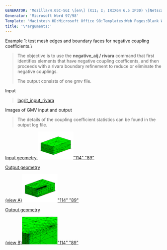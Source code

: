 ```yaml
---
GENERATOR: 'Mozilla/4.05C-SGI \[en\] (X11; I; IRIX64 6.5 IP30) \[Netscape\]'
Generator: 'Microsoft Word 97/98'
Template: 'Macintosh HD:Microsoft Office 98:Templates:Web Pages:Blank Web Page'
title: '\*arguments:'
---
```


Example 1: test mesh edges and boundary faces for negative coupling
coefficients.\

> The objective is to use the **negative\_aij / rivara** command that
> first identifies elements that have negative coupling coefficents, and
> then proceeds with a rivara boundary refinement to reduce or eliminate
> the negative couplings.
>
> The output consists of one gmv file.

Input

> [lagrit\_input\_rivara](../input_output/lagrit_input_rivara)

Images of GMV input and output

> The details of the coupling coefficient statistics can be found in the
> output log file.

[Input geometry ![](image/rivara1_tn.gif)"114"
"89"](image/rivara1.gif)

[Output geometry](image/rivara2.gif)

[(view A)![](image/rivara2_tn.gif)"114"
"89"](image/rivara2.gif)

[Output geometry](image/rivara3.gif)

[(view B)![](image/rivara3_tn.gif)"114"
"89"](image/rivara3.gif)
